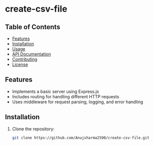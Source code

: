 # create-csv-file


## Table of Contents

- [Features](#features)
- [Installation](#installation)
- [Usage](#usage)
- [API Documentation](#api-documentation)
- [Contributing](#contributing)
- [License](#license)

## Features

- Implements a basic server using Express.js
- Includes routing for handling different HTTP requests
- Uses middleware for request parsing, logging, and error handling

## Installation

1. Clone the repository:

   ```bash
   git clone https://github.com/Anujsharma2590/create-csv-file.git

